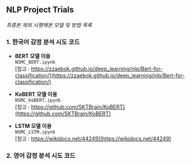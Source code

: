 ## NLP Project Trials

<i>최종본 제외 시행해본 모델 및 방법 목록</i>

### 1. 한국어 감정 분석 시도 코드

- <b>BERT 모델 이용</b>  
<t>`NSMC_BERT.ipynb`  
<t>[참고 : https://zzaebok.github.io/deep_learning/nlp/Bert-for-classification/](https://zzaebok.github.io/deep_learning/nlp/Bert-for-classification/)  



- <b>KoBERT 모델 이용</b>  
<t>`NSMC_KoBERT.ipynb`  
<t>[참고 : https://github.com/SKTBrain/KoBERT](https://github.com/SKTBrain/KoBERT)



- <b>LSTM 모델 이용</b>  
<t>`NSMC_LSTM.ipynb`  
<t>[참고 : https://wikidocs.net/44249](https://wikidocs.net/44249)  



### 2. 영어 감정 분석 시도 코드
